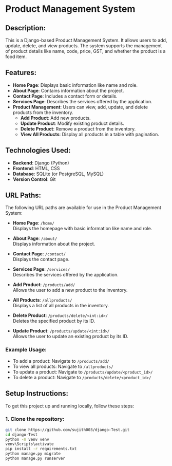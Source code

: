 # Product Management System

## Description:
This is a Django-based Product Management System. It allows users to add, update, delete, and view products. The system supports the management of product details like name, code, price, GST, and whether the product is a food item.

## Features:
- **Home Page**: Displays basic information like name and role.
- **About Page**: Contains information about the project.
- **Contact Page**: Includes a contact form or details.
- **Services Page**: Describes the services offered by the application.
- **Product Management**: Users can view, add, update, and delete products from the inventory.
  - **Add Product**: Add new products.
  - **Update Product**: Modify existing product details.
  - **Delete Product**: Remove a product from the inventory.
  - **View All Products**: Display all products in a table with pagination.

## Technologies Used:
- **Backend**: Django (Python)
- **Frontend**: HTML, CSS
- **Database**: SQLite (or PostgreSQL, MySQL)
- **Version Control**: Git

## URL Paths:
The following URL paths are available for use in the Product Management System:

- **Home Page**: `/home/`  
  Displays the homepage with basic information like name and role.
  
- **About Page**: `/about/`  
  Displays information about the project.

- **Contact Page**: `/contact/`  
  Displays the contact page.

- **Services Page**: `/services/`  
  Describes the services offered by the application.

- **Add Product**: `/products/add/`  
  Allows the user to add a new product to the inventory.

- **All Products**: `/allproducts/`  
  Displays a list of all products in the inventory.

- **Delete Product**: `/products/delete/<int:id>/`  
  Deletes the specified product by its ID.

- **Update Product**: `/products/update/<int:id>/`  
  Allows the user to update an existing product by its ID.

### Example Usage:
- To add a product: Navigate to `/products/add/`
- To view all products: Navigate to `/allproducts/`
- To update a product: Navigate to `/products/update/<product_id>/`
- To delete a product: Navigate to `/products/delete/<product_id>/`


## Setup Instructions:
To get this project up and running locally, follow these steps:


### 1. Clone the repository:
```bash
git clone https://github.com/sujith003/django-Test.git
cd django-Test
python -m venv venv
venv\Scripts\activate
pip install -r requirements.txt
python manage.py migrate
python manage.py runserver



